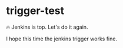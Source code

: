 # trigger-test

🔥 Jenkins is top.
Let's do it again.

I hope this time the jenkins trigger works fine.
